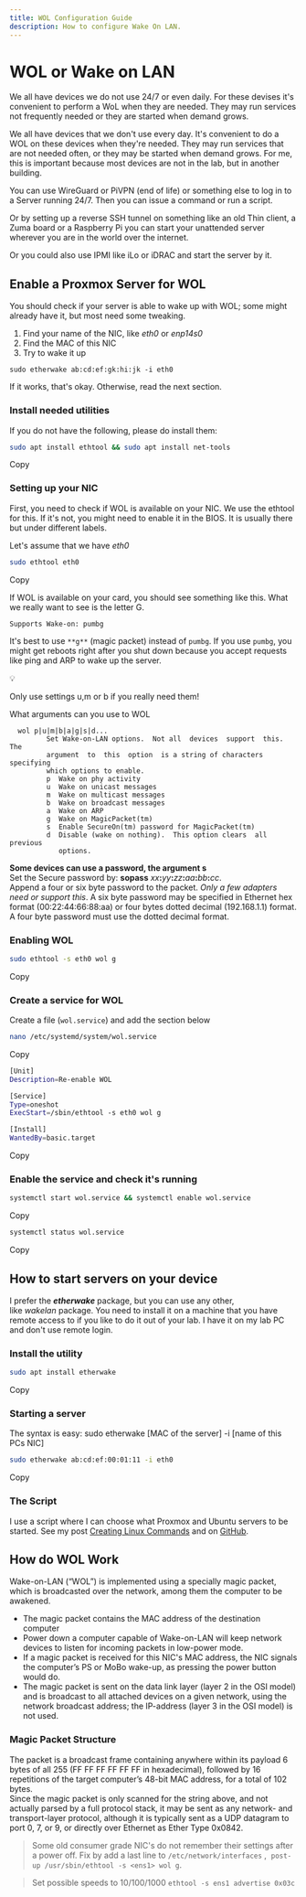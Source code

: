 ```yaml
---
title: WOL Configuration Guide
description: How to configure Wake On LAN.
---
```


# WOL or Wake on LAN

We all have devices we do not use 24/7 or even daily. For these devises it's convenient to perform a WoL when they are needed. They may run services not frequently needed or they are started when demand grows. 

We all have devices that we don't use every day. It's convenient to do a WOL on these devices when they're needed. They may run services that are not needed often, or they may be started when demand grows. For me, this is important because most devices are not in the lab, but in another building.

You can use WireGuard or PiVPN (end of life) or something else to log in to a Server running 24/7. Then you can issue a command or run a script.

Or by setting up a reverse SSH tunnel on something like an old Thin client, a Zuma board or a Raspberry Pi you can start your unattended server wherever you are in the world over the internet.

Or you could also use IPMI like iLo or iDRAC and start the server by it.

## Enable a Proxmox Server for WOL

You should check if your server is able to wake up with WOL; some might already have it, but most need some tweaking.

1. Find your name of the NIC, like _eth0_ or _enp14s0_
2. Find the MAC of this NIC
3. Try to wake it up

```
sudo etherwake ab:cd:ef:gk:hi:jk -i eth0
```

If it works, that's okay. Otherwise, read the next section.

### Install needed utilities

If you do not have the following, please do install them:

```bash
sudo apt install ethtool && sudo apt install net-tools
```

Copy

### Setting up your NIC

First, you need to check if WOL is available on your NIC. We use the ethtool for this. If it's not, you might need to enable it in the BIOS. It is usually there but under different labels.

Let's assume that we have _eth0_

```bash
sudo ethtool eth0
```

Copy

If WOL is available on your card, you should see something like this. What we really want to see is the letter G.

```
Supports Wake-on: pumbg
```

It's best to use `**g**` (magic packet) instead of `pumbg`. If you use `pumbg`, you might get reboots right after you shut down because you accept requests like ping and ARP to wake up the server.

💡

Only use settings u,m or b if you really need them! 

What arguments can you use to WOL

```
  wol p|u|m|b|a|g|s|d...
         Set Wake-on-LAN options.  Not all  devices  support  this.   The
         argument  to  this  option  is a string of characters specifying
         which options to enable.
         p  Wake on phy activity
         u  Wake on unicast messages
         m  Wake on multicast messages
         b  Wake on broadcast messages
         a  Wake on ARP
         g  Wake on MagicPacket(tm)
         s  Enable SecureOn(tm) password for MagicPacket(tm)
         d  Disable (wake on nothing).  This option clears  all  previous
            options.
```

**Some devices can use a password, the argument s**  
Set the Secure password by: **sopass** _xx_**:**_yy_**:**_zz_**:**_aa_**:**_bb_**:**_cc_.  
Append a four or six byte password to the packet. _Only a few adapters need or support this_. A six byte password may be specified in Ethernet hex format (00:22:44:66:88:aa) or four bytes dotted decimal (192.168.1.1) format. A four byte password must use the dotted decimal format.

### Enabling WOL

```bash
sudo ethtool -s eth0 wol g
```

Copy

### Create a service for WOL

Create a file (`wol.service`) and add the section below

```bash
nano /etc/systemd/system/wol.service
```

Copy

```bash
[Unit]
Description=Re-enable WOL

[Service]
Type=oneshot
ExecStart=/sbin/ethtool -s eth0 wol g

[Install]
WantedBy=basic.target
```

Copy

### Enable the service and check it's running

```bash
systemctl start wol.service && systemctl enable wol.service
```

Copy

```bash
systemctl status wol.service
```

Copy

## How to start servers on your device

I prefer the _**etherwake**_ package, but you can use any other, like _wakelan_ package. You need to install it on a machine that you have remote access to if you like to do it out of your lab. I have it on my lab PC and don't use remote login.

### Install the utility

```bash
sudo apt install etherwake
```

Copy

### Starting a server

The syntax is easy: sudo etherwake [MAC of the server] -i [name of this PCs NIC]

```bash
sudo etherwake ab:cd:ef:00:01:11 -i eth0
```

Copy

### The Script

I use a script where I can choose what Proxmox and Ubuntu servers to be started. See my post [Creating Linux Commands](https://homelab.casaursus.net/creating-linux-commands/) and on [GitHub](https://github.com/nallej/MyJourney/blob/main/scripts/wolstart.sh).

## How do WOL Work

Wake-on-LAN (“WOL”) is implemented using a specially magic packet, which is broadcasted over the network, among them the computer to be awakened.

- The magic packet contains the MAC address of the destination computer
- Power down a computer capable of Wake-on-LAN will keep network devices to listen for incoming packets in low-power mode.
- If a magic packet is received for this NIC's MAC address, the NIC signals the computer’s PS or MoBo wake-up, as pressing the power button would do.
- The magic packet is sent on the data link layer (layer 2 in the OSI model) and is broadcast to all attached devices on a given network, using the network broadcast address; the IP-address (layer 3 in the OSI model) is not used.

### Magic Packet Structure

The packet is a broadcast frame containing anywhere within its payload 6 bytes of all 255 (FF FF FF FF FF FF in hexadecimal), followed by 16 repetitions of the target computer’s 48-bit MAC address, for a total of 102 bytes.  
Since the magic packet is only scanned for the string above, and not actually parsed by a full protocol stack, it may be sent as any network- and transport-layer protocol, although it is typically sent as a UDP datagram to port 0, 7, or 9, or directly over Ethernet as Ether Type 0x0842.

> Some old consumer grade NIC's do not remember their settings after a power off. Fix by add a last line to `/etc/network/interfaces` , <your interface> `post-up /usr/sbin/ethtool -s <ens1> wol g`.

> Set possible speeds to 10/100/1000 `ethtool -s ens1 advertise 0x03c`